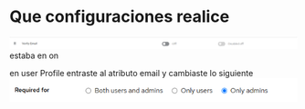 # Que configuraciones realice 
![alt text](image.png) estaba en on

en user Profile  entraste al atributo email y cambiaste lo siguiente
![alt text](image-1.png)